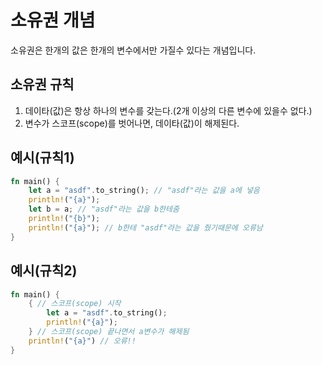 # 소유권 개념
소유권은 한개의 값은 한개의 변수에서만 가질수 있다는 개념입니다.

## 소유권 규칙
1. 데이타(값)은 항상 하나의 변수를 갖는다.(2개 이상의 다른 변수에 있을수 없다.)
2. 변수가 스코프(scope)를 벗어나면, 데이타(값)이 해제된다.


## 예시(규칙1)
```rs
fn main() {
    let a = "asdf".to_string(); // "asdf"라는 값을 a에 넣음
    println!("{a}");
    let b = a; // "asdf"라는 값을 b한테줌
    println!("{b}");
    println!("{a}"); // b한테 "asdf"라는 값을 줬기때문에 오류남
}
```

## 예시(규칙2)
```rs
fn main() {
    { // 스코프(scope) 시작
        let a = "asdf".to_string();
        println!("{a}");
    } // 스코프(scope) 끝나면서 a변수가 해제됨 
    println!("{a}") // 오류!!
}
```
